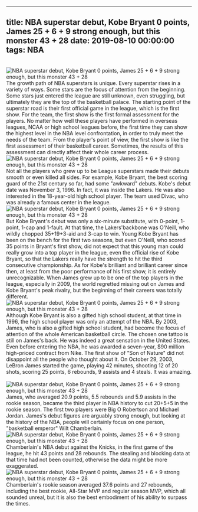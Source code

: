 
---
title: NBA superstar debut, Kobe Bryant 0 points, James 25 + 6 + 9 strong enough, but this monster 43 + 28
date: 2019-08-10 00:00:00
tags:  NBA
---
​
![NBA superstar debut, Kobe Bryant 0 points, James 25 + 6 + 9 strong enough, but this monster 43 + 28](13d309e7296a430fb2996132cc00e1bc.jpg)
​
The growth path of NBA superstars is unique. Every superstar rises in a variety of ways. Some stars are the focus of attention from the beginning. Some stars just entered the league are still unknown, even struggling, but ultimately they are the top of the basketball palace.
The starting point of the superstar road is their first official game in the league, which is the first show. For the team, the first show is the first formal assessment for the players. No matter how well these players have performed in overseas leagues, NCAA or high school leagues before, the first time they can show the highest level in the NBA level confrontation, in order to truly meet the needs of the team.
From the player's point of view, the first show is like the first assessment of their basketball career. Sometimes, the results of this assessment can directly affect their whole career process.
​
![NBA superstar debut, Kobe Bryant 0 points, James 25 + 6 + 9 strong enough, but this monster 43 + 28](fb52448d545647baac561d8da2025149.jpg)
​
Not all the players who grew up to be League superstars made their debuts smooth or even killed all sides. For example, Kobe Bryant, the best scoring guard of the 21st century so far, had some "awkward" debuts.
Kobe's debut date was November 3, 1996. In fact, it was inside the Lakers. He was also interested in the 18-year-old high school player. The team used Divac, who was already a famous center in the league.
​
![NBA superstar debut, Kobe Bryant 0 points, James 25 + 6 + 9 strong enough, but this monster 43 + 28](e64f5645728047c9a0eaca60a5450c95.jpg)
​
But Kobe Bryant's debut was only a six-minute substitute, with 0-point, 1-point, 1-cap and 1-fault. At that time, the Lakers'backbone was O'Neill, who wildly chopped 35+19+3-aid and 3-cap to win.
Young Kobe Bryant has been on the bench for the first two seasons, but even O'Neill, who scored 35 points in Bryant's first show, did not expect that this young man could really grow into a top player in the league, even the official rise of Kobe Bryant, so that the Lakers really have the strength to hit the third consecutive championship.
As for Kobe's brilliant and brilliant career since then, at least from the poor performance of his first show, it is entirely unrecognizable.
When James grew up to be one of the top players in the league, especially in 2009, the world regretted missing out on James and Kobe Bryant's peak rivalry, but the beginning of their careers was totally different.
​
![NBA superstar debut, Kobe Bryant 0 points, James 25 + 6 + 9 strong enough, but this monster 43 + 28](81e4e8f21d784aefa22f9ad1d4dbb713.jpg)
​
Although Kobe Bryant is also a gifted high school student, at that time in 1996, the high school player was only an attempt of the NBA. By 2003, James, who is also a gifted high school student, had become the focus of attention of the whole American basketball circle.
The chosen one tattoo is still on James's back. He was indeed a great sensation in the United States. Even before entering the NBA, he was awarded a seven-year, $90 million high-priced contract from Nike.
The first show of "Son of Nature" did not disappoint all the people who thought about it. On October 29, 2003, LeBron James started the game, playing 42 minutes, shooting 12 of 20 shots, scoring 25 points, 6 rebounds, 9 assists and 4 steals. It was amazing.
​
![NBA superstar debut, Kobe Bryant 0 points, James 25 + 6 + 9 strong enough, but this monster 43 + 28](88c31a86812c4b32a853308b750bbc92.jpg)
​
James, who averaged 20.9 points, 5.5 rebounds and 5.9 assists in the rookie season, became the third player in NBA history to cut 20+5+5 in the rookie season. The first two players were Big O Robertson and Michael Jordan.
James's debut figures are arguably strong enough, but looking at the history of the NBA, people will certainly focus on one person, "basketball emperor" Wilt Chamberlain.
​
![NBA superstar debut, Kobe Bryant 0 points, James 25 + 6 + 9 strong enough, but this monster 43 + 28](0cd2d238da4d4a1a9a820069d6fffe11.jpg)
​
Chamberlain's NBA debut against the Knicks, in the first game of the league, he hit 43 points and 28 rebounds. The stealing and blocking data at that time had not been counted, otherwise the data might be more exaggerated.
​
![NBA superstar debut, Kobe Bryant 0 points, James 25 + 6 + 9 strong enough, but this monster 43 + 28](0042f265e37e4668b321acd85e0c586a.jpg)
​
Chamberlain's rookie season averaged 37.6 points and 27 rebounds, including the best rookie, All-Star MVP and regular season MVP, which all sounded unreal, but it is also the best embodiment of his ability to surpass the times.